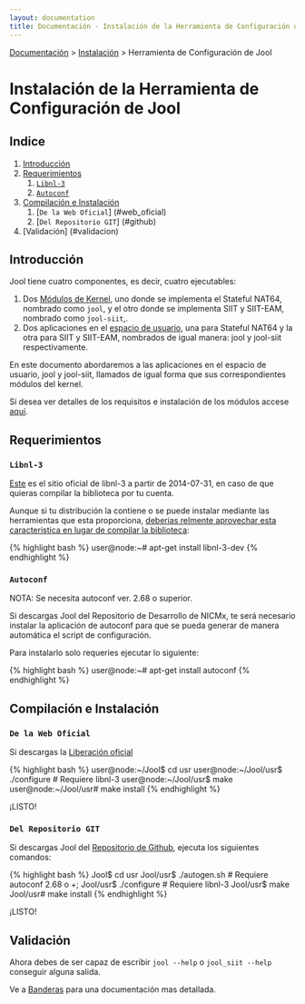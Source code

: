 ```yaml
---
layout: documentation
title: Documentación - Instalación de la Herramienta de Configuración de Jool
---
```


[Documentación](esp-doc-index.html) > [Instalación](esp-doc-index.html#instalacion) > Herramienta de Configuración de Jool

# Instalación de la Herramienta de Configuración de Jool

## Indice

1. [Introducción](#introduccion)
2. [Requerimientos](#requerimientos)
	1. [`Libnl-3`](#libnl-3)
	2. [`Autoconf`](#autoconf)
3. [Compilación e Instalación](#compilacion_instalacion)
	1. [`De la Web Oficial`] (#web_oficial)
	2. [`Del Repositorio GIT`] (#github)
4. [Validación] (#validacion)

## Introducción

Jool tiene cuatro componentes, es decir, cuatro ejecutables:

1. Dos [Módulos de Kernel](https://es.wikipedia.org/wiki/M%C3%B3dulo_de_n%C3%BAcleo), uno donde se implementa el Stateful NAT64, nombrado como `jool`, y el otro donde se implementa SIIT y SIIT-EAM, nombrado como `jool-siit`,. 
2. Dos aplicaciones en el [espacio de usuario](http://es.wikipedia.org/wiki/Espacio_de_usuario), una para Stateful NAT64 y la otra para SIIT y SIIT-EAM, nombrados de igual manera: jool y jool-siit respectivamente.

En este documento abordaremos a las aplicaciones en el espacio de usuario, jool y jool-siit, llamados de igual forma que sus correspondientes módulos del kernel.

Si desea ver detalles de los requisitos e instalación de los módulos accese [aquí](esp-mod-install.html).

## Requerimientos

### `Libnl-3`

[Este](http://www.carisma.slowglass.com/~tgr/libnl/) es el sitio oficial de libnl-3 a partir de 2014-07-31, en caso de que quieras compilar la biblioteca por tu cuenta.

Aunque si tu distribución la contiene o se puede instalar mediante las herramientas que esta proporciona, [deberias relmente aprovechar esta caracteristica en lugar de compilar la biblioteca](http://www.carisma.slowglass.com/~tgr/libnl/):

{% highlight bash %}
user@node:~# apt-get install libnl-3-dev
{% endhighlight %}

### `Autoconf`

NOTA: Se necesita autoconf ver. 2.68 o superior.

Si descargas Jool del Repositorio de Desarrollo de NICMx, te será necesario instalar la aplicación de autoconf para que se pueda generar de manera automática el script de configuración.

Para instalarlo solo requeries ejecutar lo siguiente:

{% highlight bash %}
user@node:~# apt-get install autoconf
{% endhighlight %}

## Compilación e Instalación

### `De la Web Oficial`

Si descargas la [Liberación oficial](esp-download.html)

{% highlight bash %}
user@node:~/Jool$ cd usr
user@node:~/Jool/usr$ ./configure # Requiere libnl-3
user@node:~/Jool/usr$ make
user@node:~/Jool/usr# make install
{% endhighlight %}

¡LISTO!

### `Del Repositorio GIT`

Si descargas Jool del [Repositorio de Github](https://github.com/NICMx/NAT64), ejecuta los siguientes comandos:

{% highlight bash %}
Jool$ cd usr
Jool/usr$ ./autogen.sh # Requiere autoconf 2.68 o +;
Jool/usr$ ./configure  # Requiere libnl-3
Jool/usr$ make
Jool/usr# make install
{% endhighlight %}

¡LISTO! 

## Validación

Ahora debes de ser capaz de escribir `jool --help` o `jool_siit --help` conseguir alguna salida. 

Ve a [Banderas](esp-usr-flags.html) para una documentación mas detallada.


